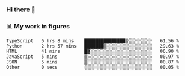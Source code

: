 ### Hi there 👋

### 📊 My work in figures

<!--START_SECTION:waka-->

```text
TypeScript   6 hrs 8 mins    ███████████████▒░░░░░░░░░   61.56 %
Python       2 hrs 57 mins   ███████▒░░░░░░░░░░░░░░░░░   29.63 %
HTML         41 mins         █▓░░░░░░░░░░░░░░░░░░░░░░░   06.90 %
JavaScript   5 mins          ▒░░░░░░░░░░░░░░░░░░░░░░░░   00.97 %
JSON         5 mins          ▒░░░░░░░░░░░░░░░░░░░░░░░░   00.87 %
Other        0 secs          ░░░░░░░░░░░░░░░░░░░░░░░░░   00.05 %
```

<!--END_SECTION:waka-->
